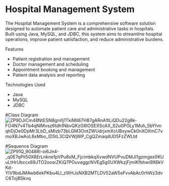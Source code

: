# Hospital Management System

The Hospital Management System is a comprehensive software solution designed to automate patient care and administrative tasks in hospitals. Built using Java, MySQL, and JDBC, this system aims to streamline hospital operations, improve patient satisfaction, and reduce administrative burdens.

Features


- Patient registration and management
- Doctor management and scheduling
- Appointment booking and management
- Patient data analysis and reporting


Technologies Used


- Java
- MySQL
- JDBC

#Class Diagram
![ZP9DJiCm48NtESN8gm1j1TkiMiI67H87gARnA1tLiQDu22g8k-FO4N7v4Tb4qNlMvsz6tdh1NbvQKzG6lOSEXScAX_S2u0POLy1Muh_5bYhmqhDjOe0DpMr3LbD_sMlzb73bLGM3OntZWUdrjxmXcUBxywCk0nXOXmC7vmoXBJwAoL6xMbo_ID5tL3CQVWjWP_CgQZmaqdUD5FzZWLtd](https://github.com/user-attachments/assets/e130533f-c5e4-436d-a2dd-efee31f0ab88)

#Sequence Diagram
![ZP91Q_9048Rl-oi6Jn4-_q0E7qPIi50X8ErLnkne1pVPu8xM_FjcimbkqXvwdNVUPvuDMJl1gzmgex0KUuLtHrUbccx69JTO2oosrZKiQ7POuvaggcNVEg5g0UXWkzjFjmiKfbhwi9X6kVKd-YIV9bdJMAwb6ekPKbu4Ll_zWHJsNXB2MTLDV52aW5eFvvAbAc0rhWz3dvC6TojBSkvq](https://github.com/user-attachments/assets/5a21f4ab-6809-4ec1-ba66-a6c47dd284c0)
